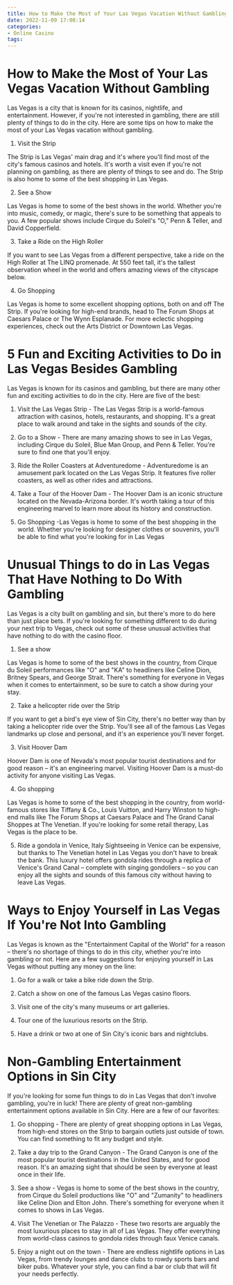 ```yaml
---
title: How to Make the Most of Your Las Vegas Vacation Without Gambling
date: 2022-11-09 17:08:14
categories:
- Online Casino
tags:
---
```



#  How to Make the Most of Your Las Vegas Vacation Without Gambling

Las Vegas is a city that is known for its casinos, nightlife, and entertainment. However, if you're not interested in gambling, there are still plenty of things to do in the city. Here are some tips on how to make the most of your Las Vegas vacation without gambling.

1. Visit the Strip

The Strip is Las Vegas' main drag and it's where you'll find most of the city's famous casinos and hotels. It's worth a visit even if you're not planning on gambling, as there are plenty of things to see and do. The Strip is also home to some of the best shopping in Las Vegas.

2. See a Show

Las Vegas is home to some of the best shows in the world. Whether you're into music, comedy, or magic, there's sure to be something that appeals to you. A few popular shows include Cirque du Soleil's "O," Penn & Teller, and David Copperfield.

3. Take a Ride on the High Roller

If you want to see Las Vegas from a different perspective, take a ride on the High Roller at The LINQ promenade. At 550 feet tall, it's the tallest observation wheel in the world and offers amazing views of the cityscape below.

4. Go Shopping

Las Vegas is home to some excellent shopping options, both on and off The Strip. If you're looking for high-end brands, head to The Forum Shops at Caesars Palace or The Wynn Esplanade. For more eclectic shopping experiences, check out the Arts District or Downtown Las Vegas.

#  5 Fun and Exciting Activities to Do in Las Vegas Besides Gambling

Las Vegas is known for its casinos and gambling, but there are many other fun and exciting activities to do in the city. Here are five of the best:

1. Visit the Las Vegas Strip - The Las Vegas Strip is a world-famous attraction with casinos, hotels, restaurants, and shopping. It's a great place to walk around and take in the sights and sounds of the city.

2. Go to a Show - There are many amazing shows to see in Las Vegas, including Cirque du Soleil, Blue Man Group, and Penn & Teller. You're sure to find one that you'll enjoy.

3. Ride the Roller Coasters at Adventuredome - Adventuredome is an amusement park located on the Las Vegas Strip. It features five roller coasters, as well as other rides and attractions.

4. Take a Tour of the Hoover Dam - The Hoover Dam is an iconic structure located on the Nevada-Arizona border. It's worth taking a tour of this engineering marvel to learn more about its history and construction.

5. Go Shopping -Las Vegas is home to some of the best shopping in the world. Whether you're looking for designer clothes or souvenirs, you'll be able to find what you're looking for in Las Vegas

#  Unusual Things to do in Las Vegas That Have Nothing to Do With Gambling

Las Vegas is a city built on gambling and sin, but there's more to do here than just place bets. If you're looking for something different to do during your next trip to Vegas, check out some of these unusual activities that have nothing to do with the casino floor.

1. See a show

Las Vegas is home to some of the best shows in the country, from Cirque du Soleil performances like "O" and "KA" to headliners like Celine Dion, Britney Spears, and George Strait. There's something for everyone in Vegas when it comes to entertainment, so be sure to catch a show during your stay.

2. Take a helicopter ride over the Strip

If you want to get a bird's eye view of Sin City, there's no better way than by taking a helicopter ride over the Strip. You'll see all of the famous Las Vegas landmarks up close and personal, and it's an experience you'll never forget.

3. Visit Hoover Dam

Hoover Dam is one of Nevada's most popular tourist destinations and for good reason – it's an engineering marvel. Visiting Hoover Dam is a must-do activity for anyone visiting Las Vegas.

4. Go shopping

Las Vegas is home to some of the best shopping in the country, from world-famous stores like Tiffany & Co., Louis Vuitton, and Harry Winston to high-end malls like The Forum Shops at Caesars Palace and The Grand Canal Shoppes at The Venetian. If you're looking for some retail therapy, Las Vegas is the place to be.

5. Ride a gondola in Venice, Italy
Sightseeing in Venice can be expensive, but thanks to The Venetian hotel in Las Vegas you don't have to break the bank. This luxury hotel offers gondola rides through a replica of Venice's Grand Canal – complete with singing gondoliers – so you can enjoy all the sights and sounds of this famous city without having to leave Las Vegas.

#  Ways to Enjoy Yourself in Las Vegas If You're Not Into Gambling

Las Vegas is known as the "Entertainment Capital of the World" for a reason – there's no shortage of things to do in this city, whether you're into gambling or not. Here are a few suggestions for enjoying yourself in Las Vegas without putting any money on the line:

1. Go for a walk or take a bike ride down the Strip.

2. Catch a show on one of the famous Las Vegas casino floors.

3. Visit one of the city's many museums or art galleries.

4. Tour one of the luxurious resorts on the Strip.

5. Have a drink or two at one of Sin City's iconic bars and nightclubs.

#  Non-Gambling Entertainment Options in Sin City

If you're looking for some fun things to do in Las Vegas that don't involve gambling, you're in luck! There are plenty of great non-gambling entertainment options available in Sin City. Here are a few of our favorites:

1. Go shopping - There are plenty of great shopping options in Las Vegas, from high-end stores on the Strip to bargain outlets just outside of town. You can find something to fit any budget and style.

2. Take a day trip to the Grand Canyon - The Grand Canyon is one of the most popular tourist destinations in the United States, and for good reason. It's an amazing sight that should be seen by everyone at least once in their life.

3. See a show - Vegas is home to some of the best shows in the country, from Cirque du Soleil productions like "O" and "Zumanity" to headliners like Celine Dion and Elton John. There's something for everyone when it comes to shows in Las Vegas.

4. Visit The Venetian or The Palazzo - These two resorts are arguably the most luxurious places to stay in all of Las Vegas. They offer everything from world-class casinos to gondola rides through faux Venice canals.

5. Enjoy a night out on the town - There are endless nightlife options in Las Vegas, from trendy lounges and dance clubs to rowdy sports bars and biker pubs. Whatever your style, you can find a bar or club that will fit your needs perfectly.